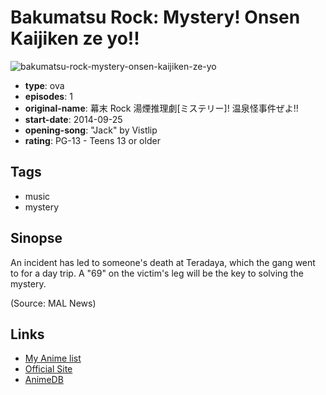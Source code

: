 # Bakumatsu Rock: Mystery! Onsen Kaijiken ze yo!!

![bakumatsu-rock-mystery-onsen-kaijiken-ze-yo](https://cdn.myanimelist.net/images/anime/5/64137.jpg)

-   **type**: ova
-   **episodes**: 1
-   **original-name**: 幕末 Rock 湯煙推理劇[ミステリー]! 温泉怪事件ぜよ!!
-   **start-date**: 2014-09-25
-   **opening-song**: "Jack" by Vistlip
-   **rating**: PG-13 - Teens 13 or older

## Tags

-   music
-   mystery

## Sinopse

An incident has led to someone's death at Teradaya, which the gang went to for a day trip. A "69" on the victim's leg will be the key to solving the mystery.

(Source: MAL News)

## Links

-   [My Anime list](https://myanimelist.net/anime/25077/Bakumatsu_Rock__Mystery_Onsen_Kaijiken_ze_yo)
-   [Official Site](http://bakumatsu.marv.jp/game/ultrasoul/shopping/box.html)
-   [AnimeDB](http://anidb.info/perl-bin/animedb.pl?show=anime&aid=10728)
